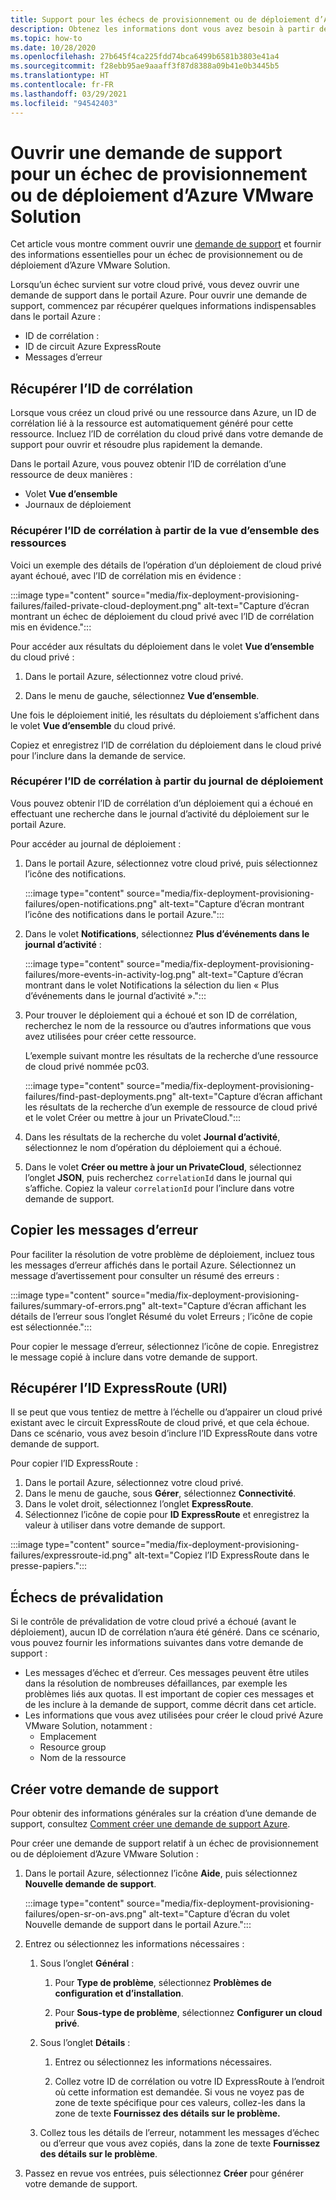```yaml
---
title: Support pour les échecs de provisionnement ou de déploiement d’Azure VMware Solution
description: Obtenez les informations dont vous avez besoin à partir de votre cloud privé Azure VMware Solution, et traitez une demande de service pour un échec de déploiement ou de provisionnement d’Azure VMware Solution.
ms.topic: how-to
ms.date: 10/28/2020
ms.openlocfilehash: 27b645f4ca225fdd74bca6499b6581b3803e41a4
ms.sourcegitcommit: f28ebb95ae9aaaff3f87d8388a09b41e0b3445b5
ms.translationtype: HT
ms.contentlocale: fr-FR
ms.lasthandoff: 03/29/2021
ms.locfileid: "94542403"
---
```

# <a name="open-a-support-request-for-an-azure-vmware-solution-deployment-or-provisioning-failure"></a>Ouvrir une demande de support pour un échec de provisionnement ou de déploiement d’Azure VMware Solution

Cet article vous montre comment ouvrir une [demande de support](https://rc.portal.azure.com/#create/Microsoft.Support) et fournir des informations essentielles pour un échec de provisionnement ou de déploiement d’Azure VMware Solution. 

Lorsqu’un échec survient sur votre cloud privé, vous devez ouvrir une demande de support dans le portail Azure. Pour ouvrir une demande de support, commencez par récupérer quelques informations indispensables dans le portail Azure :

- ID de corrélation :
- ID de circuit Azure ExpressRoute
- Messages d’erreur

## <a name="get-the-correlation-id"></a>Récupérer l’ID de corrélation
 
Lorsque vous créez un cloud privé ou une ressource dans Azure, un ID de corrélation lié à la ressource est automatiquement généré pour cette ressource. Incluez l’ID de corrélation du cloud privé dans votre demande de support pour ouvrir et résoudre plus rapidement la demande.

Dans le portail Azure, vous pouvez obtenir l’ID de corrélation d’une ressource de deux manières :

* Volet **Vue d’ensemble**
* Journaux de déploiement
 
 ### <a name="get-the-correlation-id-from-the-resource-overview"></a>Récupérer l’ID de corrélation à partir de la vue d’ensemble des ressources

Voici un exemple des détails de l’opération d’un déploiement de cloud privé ayant échoué, avec l’ID de corrélation mis en évidence :

:::image type="content" source="media/fix-deployment-provisioning-failures/failed-private-cloud-deployment.png" alt-text="Capture d’écran montrant un échec de déploiement du cloud privé avec l’ID de corrélation mis en évidence.":::

Pour accéder aux résultats du déploiement dans le volet **Vue d’ensemble** du cloud privé :

1. Dans le portail Azure, sélectionnez votre cloud privé.

1. Dans le menu de gauche, sélectionnez **Vue d’ensemble**.

Une fois le déploiement initié, les résultats du déploiement s’affichent dans le volet **Vue d’ensemble** du cloud privé.

Copiez et enregistrez l’ID de corrélation du déploiement dans le cloud privé pour l’inclure dans la demande de service.

### <a name="get-the-correlation-id-from-the-deployment-log"></a>Récupérer l’ID de corrélation à partir du journal de déploiement

Vous pouvez obtenir l’ID de corrélation d’un déploiement qui a échoué en effectuant une recherche dans le journal d’activité du déploiement sur le portail Azure.

Pour accéder au journal de déploiement :

1. Dans le portail Azure, sélectionnez votre cloud privé, puis sélectionnez l’icône des notifications.

   :::image type="content" source="media/fix-deployment-provisioning-failures/open-notifications.png" alt-text="Capture d’écran montrant l’icône des notifications dans le portail Azure.":::

1. Dans le volet **Notifications**, sélectionnez **Plus d’événements dans le journal d’activité** :

    :::image type="content" source="media/fix-deployment-provisioning-failures/more-events-in-activity-log.png" alt-text="Capture d’écran montrant dans le volet Notifications la sélection du lien « Plus d’événements dans le journal d’activité ».":::

1. Pour trouver le déploiement qui a échoué et son ID de corrélation, recherchez le nom de la ressource ou d’autres informations que vous avez utilisées pour créer cette ressource. 

    L’exemple suivant montre les résultats de la recherche d’une ressource de cloud privé nommée pc03.
 
    :::image type="content" source="media/fix-deployment-provisioning-failures/find-past-deployments.png" alt-text="Capture d’écran affichant les résultats de la recherche d’un exemple de ressource de cloud privé et le volet Créer ou mettre à jour un PrivateCloud.":::
 
1. Dans les résultats de la recherche du volet **Journal d’activité**, sélectionnez le nom d’opération du déploiement qui a échoué.

1. Dans le volet **Créer ou mettre à jour un PrivateCloud**, sélectionnez l’onglet **JSON**, puis recherchez `correlationId` dans le journal qui s’affiche. Copiez la valeur `correlationId` pour l’inclure dans votre demande de support. 
 
## <a name="copy-error-messages"></a>Copier les messages d’erreur

Pour faciliter la résolution de votre problème de déploiement, incluez tous les messages d’erreur affichés dans le portail Azure. Sélectionnez un message d’avertissement pour consulter un résumé des erreurs :
 
:::image type="content" source="media/fix-deployment-provisioning-failures/summary-of-errors.png" alt-text="Capture d’écran affichant les détails de l’erreur sous l’onglet Résumé du volet Erreurs ; l’icône de copie est sélectionnée.":::

Pour copier le message d’erreur, sélectionnez l’icône de copie. Enregistrez le message copié à inclure dans votre demande de support.
 
## <a name="get-the-expressroute-id-uri"></a>Récupérer l’ID ExpressRoute (URI)
 
Il se peut que vous tentiez de mettre à l’échelle ou d’appairer un cloud privé existant avec le circuit ExpressRoute de cloud privé, et que cela échoue. Dans ce scénario, vous avez besoin d’inclure l’ID ExpressRoute dans votre demande de support.

Pour copier l’ID ExpressRoute :

1. Dans le portail Azure, sélectionnez votre cloud privé.
1. Dans le menu de gauche, sous **Gérer**, sélectionnez **Connectivité**. 
1. Dans le volet droit, sélectionnez l’onglet **ExpressRoute**.
1. Sélectionnez l’icône de copie pour **ID ExpressRoute** et enregistrez la valeur à utiliser dans votre demande de support.
 
:::image type="content" source="media/fix-deployment-provisioning-failures/expressroute-id.png" alt-text="Copiez l’ID ExpressRoute dans le presse-papiers."::: 
 
## <a name="pre-validation-failures"></a>Échecs de prévalidation

Si le contrôle de prévalidation de votre cloud privé a échoué (avant le déploiement), aucun ID de corrélation n’aura été généré. Dans ce scénario, vous pouvez fournir les informations suivantes dans votre demande de support :

- Les messages d’échec et d’erreur. Ces messages peuvent être utiles dans la résolution de nombreuses défaillances, par exemple les problèmes liés aux quotas. Il est important de copier ces messages et de les inclure à la demande de support, comme décrit dans cet article.
- Les informations que vous avez utilisées pour créer le cloud privé Azure VMware Solution, notamment :
  - Emplacement
  - Resource group
  - Nom de la ressource

## <a name="create-your-support-request"></a>Créer votre demande de support

Pour obtenir des informations générales sur la création d’une demande de support, consultez [Comment créer une demande de support Azure](../azure-portal/supportability/how-to-create-azure-support-request.md). 

Pour créer une demande de support relatif à un échec de provisionnement ou de déploiement d’Azure VMware Solution :

1. Dans le portail Azure, sélectionnez l’icône **Aide**, puis sélectionnez **Nouvelle demande de support**.

    :::image type="content" source="media/fix-deployment-provisioning-failures/open-sr-on-avs.png" alt-text="Capture d’écran du volet Nouvelle demande de support dans le portail Azure.":::

1. Entrez ou sélectionnez les informations nécessaires :

   1. Sous l’onglet **Général** :

      1. Pour **Type de problème**, sélectionnez **Problèmes de configuration et d’installation**.

      1. Pour **Sous-type de problème**, sélectionnez **Configurer un cloud privé**.

   1. Sous l’onglet **Détails** :

      1. Entrez ou sélectionnez les informations nécessaires.

      1. Collez votre ID de corrélation ou votre ID ExpressRoute à l’endroit où cette information est demandée. Si vous ne voyez pas de zone de texte spécifique pour ces valeurs, collez-les dans la zone de texte **Fournissez des détails sur le problème.**

    1. Collez tous les détails de l’erreur, notamment les messages d’échec ou d’erreur que vous avez copiés, dans la zone de texte **Fournissez des détails sur le problème**.

1. Passez en revue vos entrées, puis sélectionnez **Créer** pour générer votre demande de support.
